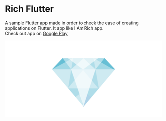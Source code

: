 # Rich Flutter

A sample Flutter app made in order to check the ease of creating applications on Flutter. It app like I Am Rich app.
<br>
Check out app on [Google Play](https://play.google.com/store/apps/details?id=com.lins.rich_flutter)

![landing](./android/app/src/main/playstore_landscape.png)
